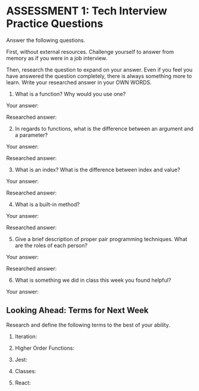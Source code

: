 # ASSESSMENT 1: Tech Interview Practice Questions
Answer the following questions.

First, without external resources. Challenge yourself to answer from memory as if you were in a job interview.

Then, research the question to expand on your answer. Even if you feel you have answered the question completely, there is always something more to learn. Write your researched answer in your OWN WORDS.

1. What is a function? Why would you use one?

  Your answer: 

  Researched answer:



2. In regards to functions, what is the difference between an argument and a parameter?

  Your answer:

  Researched answer:



3. What is an index? What is the difference between index and value?

  Your answer:

  Researched answer:



4. What is a built-in method?

  Your answer:

  Researched answer:



5. Give a brief description of proper pair programming techniques. What are the roles of each person?

  Your answer:

  Researched answer:



6. What is something we did in class this week you found helpful?  

  Your answer:



## Looking Ahead: Terms for Next Week

Research and define the following terms to the best of your ability.

1. Iteration:

2. Higher Order Functions:

3. Jest:

4. Classes:

5. React:

